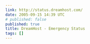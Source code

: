 ```yaml
---
link: http://status.dreamhost.com/
date: 2005-09-15 14:39 UTC
# published: false
published: true
title: DreamHost - Emergency Status
tags: []
---
```




